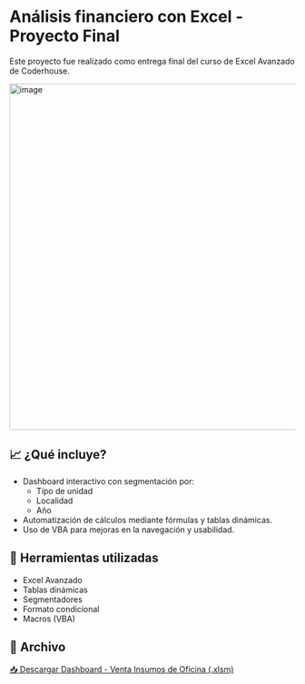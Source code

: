 # Análisis financiero con Excel - Proyecto Final

Este proyecto fue realizado como entrega final del curso de Excel Avanzado de Coderhouse.

<img width="1321" height="610" alt="image" src="https://github.com/user-attachments/assets/d655441d-aef4-48ea-aaef-3ec8b40420e0" />



## 📈 ¿Qué incluye?

- Dashboard interactivo con segmentación por:
  - Tipo de unidad
  - Localidad
  - Año
- Automatización de cálculos mediante fórmulas y tablas dinámicas.
- Uso de VBA para mejoras en la navegación y usabilidad.

## 🧰 Herramientas utilizadas

- Excel Avanzado
- Tablas dinámicas
- Segmentadores
- Formato condicional
- Macros (VBA)

## 📁 Archivo

[📥 Descargar Dashboard - Venta Insumos de Oficina (.xlsm)](https://github.com/AxelSchemberg/Analisis-Financiero_PF/blob/6d8a8826514092e06ab20625a6f2f9ccdb58bed2/Dashboard%20Venta%20Insumos%20de%20Oficina.xlsm)
